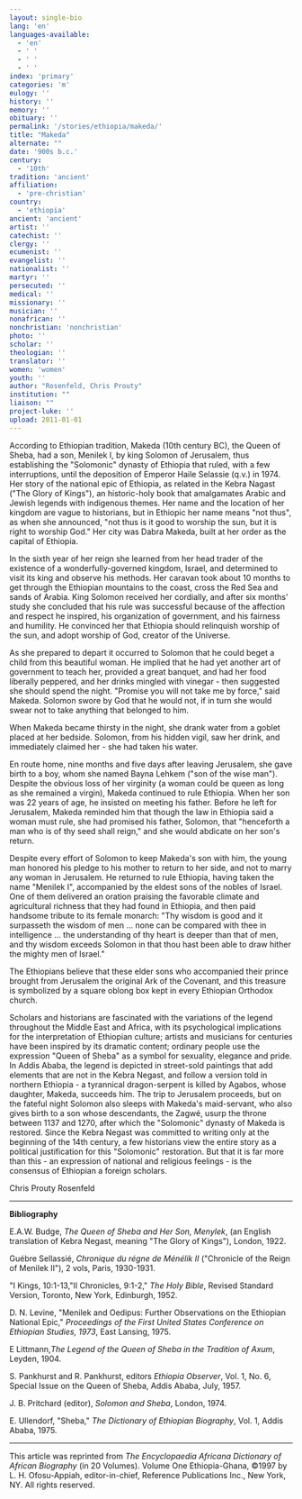 ```yaml
---
layout: single-bio
lang: 'en'
languages-available:
  - 'en'
  - ' '
  - ' '
  - ' '
index: 'primary'
categories: 'm'
eulogy: ''
history: ''
memory: ''
obituary: ''
permalink: '/stories/ethiopia/makeda/'
title: "Makeda"
alternate: ""
date: '900s b.c.'
century:
  - '10th'
tradition: 'ancient'
affiliation:
  - 'pre-christian'
country:
  - 'ethiopia'
ancient: 'ancient'
artist: ''
catechist: ''
clergy: ''
ecumenist: ''
evangelist: ''
nationalist: ''
martyr: ''
persecuted: ''
medical: ''
missionary: ''
musician: ''
nonafrican: ''
nonchristian: 'nonchristian'
photo: ''
scholar: ''
theologian: ''
translator: ''
women: 'women'
youth: ''
author: "Rosenfeld, Chris Prouty"
institution: ""
liaison: ""
project-luke: ''
upload: 2011-01-01
---
```




According to Ethiopian tradition, Makeda (10th century BC), the Queen of Sheba, had a son, Menilek I, by king Solomon of Jerusalem, thus establishing the "Solomonic" dynasty of Ethiopia that ruled, with a few interruptions, until the deposition of Emperor Haile Selassie (q.v.) in 1974. Her story of the national epic of Ethiopia, as related in the Kebra Nagast ("The Glory of Kings"), an historic-holy book that amalgamates Arabic and Jewish legends with indigenous themes. Her name and the location of her kingdom are vague to historians, but in Ethiopic her name means "not thus", as when she announced, "not thus is it good to worship the sun, but it is right to worship God." Her city was Dabra Makeda, built at her order as the capital of Ethiopia.

In the sixth year of her reign she learned from her head trader of the existence of a wonderfully-governed kingdom, Israel, and determined to visit its king and observe his methods. Her caravan took about 10 months to get through the Ethiopian mountains to the coast, cross the Red Sea and sands of Arabia. King Solomon received her cordially, and after six months' study she concluded that his rule was successful because of the affection and respect he inspired, his organization of government, and his fairness and humility. He convinced her that Ethiopia should relinquish worship of the sun, and adopt worship of God, creator of the Universe.

As she prepared to depart it occurred to Solomon that he could beget a child from this beautiful woman. He implied that he had yet another art of government to teach her, provided a great banquet, and had her food liberally peppered, and her drinks mingled with vinegar - then suggested she should spend the night. "Promise you will not take me by force," said Makeda. Solomon swore by God that he would not, if in turn she would swear not to take anything that belonged to him.

When Makeda became thirsty in the night, she drank water from a goblet placed at her bedside. Solomon, from his hidden vigil, saw her drink, and immediately claimed her - she had taken his water.

En route home, nine months and five days after leaving Jerusalem, she gave birth to a boy, whom she named Bayna Lehkem ("son of the wise man"). Despite the obvious loss of her virginity (a woman could be queen as long as she remained a virgin), Makeda continued to rule Ethiopia. When her son was 22 years of age, he insisted on meeting his father. Before he left for Jerusalem, Makeda reminded him that though the law in Ethiopia said a woman must rule, she had promised his father, Solomon, that "henceforth a man who is of thy seed shall reign," and she would abdicate on her son's return.

Despite every effort of Solomon to keep Makeda's son with him, the young man honored his pledge to his mother to return to her side, and not to marry any woman in Jerusalem. He returned to rule Ethiopia, having taken the name "Menilek I", accompanied by the eldest sons of the nobles of Israel. One of them delivered an oration praising the favorable climate and agricultural richness that they had found in Ethiopia, and then paid handsome tribute to its female monarch: "Thy wisdom is good and it surpasseth the wisdom of men ... none can be compared with thee in intelligence ... the understanding of thy heart is deeper than that of men, and thy wisdom exceeds Solomon in that thou hast been able to draw hither the mighty men of Israel."

The Ethiopians believe that these elder sons who accompanied their prince brought from Jerusalem the original Ark of the Covenant, and this treasure is symbolized by a square oblong box kept in every Ethiopian Orthodox church.

Scholars and historians are fascinated with the variations of the legend throughout the Middle East and Africa, with its psychological implications for the interpretation of Ethiopian culture; artists and musicians for centuries have been inspired by its dramatic content; ordinary people use the expression "Queen of Sheba" as a symbol for sexuality, elegance and pride. In Addis Ababa, the legend is depicted in street-sold paintings that add elements that are not in the Kebra Negast, and follow a version told in northern Ethiopia - a tyrannical dragon-serpent is killed by Agabos, whose daughter, Makeda, succeeds him. The trip to Jerusalem proceeds, but on the fateful night Solomon also sleeps with Makeda's maid-servant, who also gives birth to a son whose descendants, the Zagwé, usurp the throne between 1137 and 1270, after which the "Solomonic" dynasty of Makeda is restored. Since the Kebra Negast was committed to writing only at the beginning of the 14th century, a few historians view the entire story as a political justification for this "Solomonic" restoration. But that it is far more than this - an expression of national and religious feelings - is the consensus of Ethiopian a foreign scholars.

Chris Prouty Rosenfeld

---

**Bibliography**

E.A.W. Budge, *The Queen of Sheba and Her Son, Menylek*, (an English translation of Kebra Negast, meaning "The Glory of Kings"), London, 1922.

Guébre Sellassié, *Chronique du régne de Ménélik II* ("Chronicle of  the  Reign of Menilek II"), 2 vols, Paris, 1930-1931.

"I Kings, 10:1-13,"II Chronicles, 9:1-2," *The Holy Bible*, Revised Standard Version, Toronto, New York, Edinburgh, 1952.

D. N. Levine, "Menilek and  Oedipus: Further Observations on the Ethiopian National Epic," *Proceedings of the First United States Conference on Ethiopian Studies, 1973*, East Lansing, 1975.

E Littmann,*The Legend of the Queen of Sheba in the Tradition of Axum*, Leyden, 1904.

S. Pankhurst and R. Pankhurst, editors *Ethiopia Observer*, Vol. 1, No. 6, Special Issue on the Queen of Sheba, Addis Ababa, July, 1957.

J. B. Pritchard (editor), *Solomon and Sheba*, London, 1974.

E. Ullendorf, "Sheba," *The Dictionary of Ethiopian Biography*, Vol. 1, Addis Ababa, 1975.

---

This article was reprinted from *The Encyclopaedia Africana Dictionary of African Biography* (in 20 Volumes). Volume One Ethiopia-Ghana, &copy;1997 by L. H. Ofosu-Appiah, editor-in-chief, Reference Publications Inc., New York, NY. All rights reserved.
